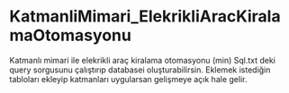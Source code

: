# KatmanliMimari_ElekrikliAracKiralamaOtomasyonu
Katmanlı mimari ile elekrikli araç kiralama otomasyonu (min)
Sql.txt deki query sorgusunu çalıştırıp databasei oluşturabilirsin. Eklemek istediğin tabloları ekleyip katmanları uygularsan gelişmeye açık hale gelir.
